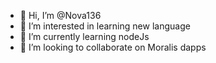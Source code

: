 - 👋 Hi, I’m @Nova136
- 👀 I’m interested in learning new language 
- 🌱 I’m currently learning nodeJs
- 💞️ I’m looking to collaborate on Moralis dapps

<!---
Nova136/Nova136 is a ✨ special ✨ repository because its `README.md` (this file) appears on your GitHub profile.
You can click the Preview link to take a look at your changes.
--->
